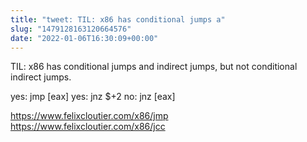 ```yaml
---
title: "tweet: TIL: x86 has conditional jumps a"
slug: "1479128163120664576"
date: "2022-01-06T16:30:09+00:00"
---
```

TIL: x86 has conditional jumps and indirect jumps, but not conditional indirect jumps.

yes: jmp [eax]
yes: jnz $+2
no: jnz [eax]

https://www.felixcloutier.com/x86/jmp
https://www.felixcloutier.com/x86/jcc